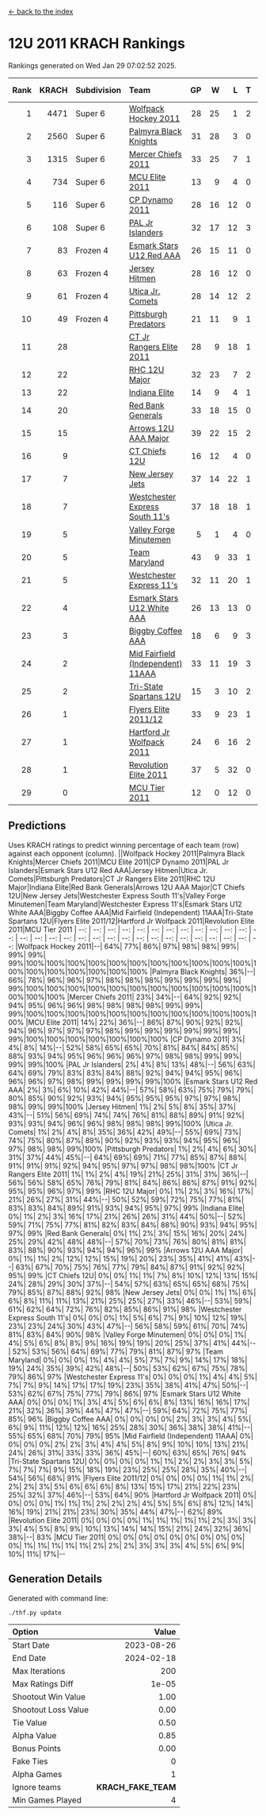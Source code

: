 [<- back to the index](readme.md)
# 12U 2011 KRACH Rankings
Rankings generated on Wed Jan 29 07:02:52 2025.

Rank|KRACH|Subdivision|Team|GP|W|L|T|OTW|OTL|SoS|Exp Wins|Win Diff
---:|---:|:---|:---|---:|---:|---:|---:|---:|---:|---:|---:|---:
1|4471|Super 6|[Wolfpack Hockey 2011](https://gamesheetstats.com/seasons/3664/teams/140937/schedule)|28|25|1|2|0|0|447|26.8|-0.0
2|2560|Super 6|[Palmyra Black Knights](https://gamesheetstats.com/seasons/3664/teams/140949/schedule)|31|28|3|0|1|0|488|28.8|-0.0
3|1315|Super 6|[Mercer Chiefs 2011](https://gamesheetstats.com/seasons/3664/teams/140936/schedule)|33|25|7|1|2|1|927|26.3|-0.0
4|734|Super 6|[MCU Elite 2011](https://gamesheetstats.com/seasons/3664/teams/140929/schedule)|13|9|4|0|3|0|951|9.8|-0.0
5|116|Super 6|[CP Dynamo 2011](https://gamesheetstats.com/seasons/3664/teams/140944/schedule)|28|16|12|0|1|4|656|16.9|0.0
6|108|Super 6|[PAL Jr Islanders](https://gamesheetstats.com/seasons/3664/teams/140943/schedule)|32|17|12|3|2|0|744|19.4|0.0
7|83|Frozen 4|[Esmark Stars U12 Red AAA](https://gamesheetstats.com/seasons/3664/teams/140951/schedule)|26|15|11|0|3|0|737|15.9|0.0
8|63|Frozen 4|[Jersey Hitmen](https://gamesheetstats.com/seasons/3664/teams/140938/schedule)|28|16|12|0|2|1|604|16.9|0.0
9|61|Frozen 4|[Utica Jr. Comets](https://gamesheetstats.com/seasons/3664/teams/140945/schedule)|28|14|12|2|2|2|611|15.9|0.0
10|49|Frozen 4|[Pittsburgh Predators](https://gamesheetstats.com/seasons/3664/teams/140950/schedule)|21|11|9|1|1|1|885|12.4|0.0
11|28||[CT Jr Rangers Elite 2011](https://gamesheetstats.com/seasons/3664/teams/140931/schedule)|28|9|18|1|1|1|810|10.4|0.0
12|22||[RHC 12U Major](https://gamesheetstats.com/seasons/3664/teams/140941/schedule)|32|23|7|2|0|1|16|24.9|0.0
13|22||[Indiana Elite](https://gamesheetstats.com/seasons/3664/teams/144353/schedule)|14|9|4|1|1|0|50|10.4|0.0
14|20||[Red Bank Generals](https://gamesheetstats.com/seasons/3664/teams/140940/schedule)|33|18|15|0|1|3|330|18.9|0.0
15|15||[Arrows 12U AAA Major](https://gamesheetstats.com/seasons/3664/teams/140946/schedule)|39|22|15|2|1|1|74|23.9|0.0
16|9||[CT Chiefs 12U](https://gamesheetstats.com/seasons/3664/teams/140934/schedule)|16|12|4|0|1|0|5|12.9|0.0
17|7||[New Jersey Jets](https://gamesheetstats.com/seasons/3664/teams/140939/schedule)|37|14|22|1|2|0|313|15.4|0.0
18|7||[Westchester Express South 11's](https://gamesheetstats.com/seasons/3664/teams/140947/schedule)|37|18|18|1|2|0|54|19.4|0.0
19|5||[Valley Forge Minutemen](https://gamesheetstats.com/seasons/3664/teams/187349/schedule)|5|1|4|0|0|0|451|1.9|0.0
20|5||[Team Maryland](https://gamesheetstats.com/seasons/3664/teams/140954/schedule)|43|9|33|1|0|6|568|10.4|0.0
21|5||[Westchester Express 11's](https://gamesheetstats.com/seasons/3664/teams/140948/schedule)|32|11|20|1|0|3|55|12.4|0.0
22|4||[Esmark Stars U12 White AAA](https://gamesheetstats.com/seasons/3664/teams/140952/schedule)|26|13|13|0|1|1|9|13.9|0.0
23|3||[Biggby Coffee AAA](https://gamesheetstats.com/seasons/3664/teams/144351/schedule)|18|6|9|3|0|0|12|8.4|0.0
24|2||[Mid Fairfield (Independent) 11AAA](https://gamesheetstats.com/seasons/3664/teams/140933/schedule)|33|11|19|3|0|1|12|13.4|0.0
25|2||[Tri-State Spartans 12U](https://gamesheetstats.com/seasons/3664/teams/144352/schedule)|15|3|10|2|0|0|10|4.9|0.0
26|1||[Flyers Elite 2011/12](https://gamesheetstats.com/seasons/3664/teams/140942/schedule)|33|9|23|1|0|2|8|10.4|0.0
27|1||[Hartford Jr Wolfpack 2011](https://gamesheetstats.com/seasons/3664/teams/140935/schedule)|24|6|16|2|1|0|7|7.9|0.0
28|1||[Revolution Elite 2011](https://gamesheetstats.com/seasons/3664/teams/140953/schedule)|37|5|32|0|0|0|9|5.9|0.0
29|0||[MCU Tier 2011](https://gamesheetstats.com/seasons/3664/teams/140932/schedule)|12|0|12|0|0|0|4|0.9|0.0

## Predictions
Uses KRACH ratings to predict winning percentage of each team (row) against each opponent (column).
||Wolfpack Hockey 2011|Palmyra Black Knights|Mercer Chiefs 2011|MCU Elite 2011|CP Dynamo 2011|PAL Jr Islanders|Esmark Stars U12 Red AAA|Jersey Hitmen|Utica Jr. Comets|Pittsburgh Predators|CT Jr Rangers Elite 2011|RHC 12U Major|Indiana Elite|Red Bank Generals|Arrows 12U AAA Major|CT Chiefs 12U|New Jersey Jets|Westchester Express South 11's|Valley Forge Minutemen|Team Maryland|Westchester Express 11's|Esmark Stars U12 White AAA|Biggby Coffee AAA|Mid Fairfield (Independent) 11AAA|Tri-State Spartans 12U|Flyers Elite 2011/12|Hartford Jr Wolfpack 2011|Revolution Elite 2011|MCU Tier 2011
| --: | --: | --: | --: | --: | --: | --: | --: | --: | --: | --: | --: | --: | --: | --: | --: | --: | --: | --: | --: | --: | --: | --: | --: | --: | --: | --: | --: | --: | --: 
|Wolfpack Hockey 2011|--| 64%| 77%| 86%| 97%| 98%| 98%| 99%| 99%| 99%| 99%|100%|100%|100%|100%|100%|100%|100%|100%|100%|100%|100%|100%|100%|100%|100%|100%|100%|100%
|Palmyra Black Knights| 36%|--| 66%| 78%| 96%| 96%| 97%| 98%| 98%| 98%| 99%| 99%| 99%| 99%| 99%|100%|100%|100%|100%|100%|100%|100%|100%|100%|100%|100%|100%|100%|100%
|Mercer Chiefs 2011| 23%| 34%|--| 64%| 92%| 92%| 94%| 95%| 96%| 96%| 98%| 98%| 98%| 98%| 99%| 99%| 99%|100%|100%|100%|100%|100%|100%|100%|100%|100%|100%|100%|100%
|MCU Elite 2011| 14%| 22%| 36%|--| 86%| 87%| 90%| 92%| 92%| 94%| 96%| 97%| 97%| 97%| 98%| 99%| 99%| 99%| 99%| 99%| 99%| 99%|100%|100%|100%|100%|100%|100%|100%
|CP Dynamo 2011|  3%|  4%|  8%| 14%|--| 52%| 58%| 65%| 65%| 70%| 81%| 84%| 84%| 85%| 88%| 93%| 94%| 95%| 96%| 96%| 96%| 97%| 98%| 98%| 99%| 99%| 99%| 99%|100%
|PAL Jr Islanders|  2%|  4%|  8%| 13%| 48%|--| 56%| 63%| 64%| 69%| 79%| 83%| 83%| 84%| 88%| 92%| 94%| 94%| 95%| 96%| 96%| 96%| 97%| 98%| 99%| 99%| 99%| 99%|100%
|Esmark Stars U12 Red AAA|  2%|  3%|  6%| 10%| 42%| 44%|--| 57%| 58%| 63%| 75%| 79%| 79%| 80%| 85%| 90%| 92%| 93%| 94%| 95%| 95%| 95%| 97%| 97%| 98%| 98%| 99%| 99%|100%
|Jersey Hitmen|  1%|  2%|  5%|  8%| 35%| 37%| 43%|--| 51%| 56%| 69%| 74%| 74%| 76%| 81%| 88%| 89%| 91%| 92%| 93%| 93%| 94%| 96%| 96%| 98%| 98%| 98%| 99%|100%
|Utica Jr. Comets|  1%|  2%|  4%|  8%| 35%| 36%| 42%| 49%|--| 55%| 69%| 73%| 74%| 75%| 80%| 87%| 89%| 90%| 92%| 93%| 93%| 94%| 95%| 96%| 97%| 98%| 98%| 99%|100%
|Pittsburgh Predators|  1%|  2%|  4%|  6%| 30%| 31%| 37%| 44%| 45%|--| 64%| 69%| 69%| 71%| 77%| 85%| 87%| 88%| 91%| 91%| 91%| 92%| 94%| 95%| 97%| 97%| 98%| 98%|100%
|CT Jr Rangers Elite 2011|  1%|  1%|  2%|  4%| 19%| 21%| 25%| 31%| 31%| 36%|--| 56%| 56%| 58%| 65%| 76%| 79%| 81%| 84%| 86%| 86%| 87%| 91%| 92%| 95%| 95%| 96%| 97%| 99%
|RHC 12U Major|  0%|  1%|  2%|  3%| 16%| 17%| 21%| 26%| 27%| 31%| 44%|--| 50%| 52%| 59%| 72%| 75%| 77%| 81%| 83%| 83%| 84%| 89%| 91%| 93%| 94%| 95%| 97%| 99%
|Indiana Elite|  0%|  1%|  2%|  3%| 16%| 17%| 21%| 26%| 26%| 31%| 44%| 50%|--| 52%| 59%| 71%| 75%| 77%| 81%| 82%| 83%| 84%| 88%| 90%| 93%| 94%| 95%| 97%| 99%
|Red Bank Generals|  0%|  1%|  2%|  3%| 15%| 16%| 20%| 24%| 25%| 29%| 42%| 48%| 48%|--| 57%| 70%| 73%| 76%| 80%| 81%| 81%| 83%| 88%| 90%| 93%| 94%| 94%| 96%| 99%
|Arrows 12U AAA Major|  0%|  1%|  1%|  2%| 12%| 12%| 15%| 19%| 20%| 23%| 35%| 41%| 41%| 43%|--| 63%| 67%| 70%| 75%| 76%| 77%| 79%| 84%| 87%| 91%| 92%| 92%| 95%| 99%
|CT Chiefs 12U|  0%|  0%|  1%|  1%|  7%|  8%| 10%| 12%| 13%| 15%| 24%| 28%| 29%| 30%| 37%|--| 54%| 57%| 63%| 65%| 65%| 68%| 75%| 79%| 85%| 87%| 88%| 92%| 98%
|New Jersey Jets|  0%|  0%|  1%|  1%|  6%|  6%|  8%| 11%| 11%| 13%| 21%| 25%| 25%| 27%| 33%| 46%|--| 53%| 59%| 61%| 62%| 64%| 72%| 76%| 82%| 85%| 86%| 91%| 98%
|Westchester Express South 11's|  0%|  0%|  0%|  1%|  5%|  6%|  7%|  9%| 10%| 12%| 19%| 23%| 23%| 24%| 30%| 43%| 47%|--| 56%| 58%| 59%| 61%| 70%| 74%| 81%| 83%| 84%| 90%| 98%
|Valley Forge Minutemen|  0%|  0%|  0%|  1%|  4%|  5%|  6%|  8%|  8%|  9%| 16%| 19%| 19%| 20%| 25%| 37%| 41%| 44%|--| 52%| 53%| 56%| 64%| 69%| 77%| 79%| 81%| 87%| 97%
|Team Maryland|  0%|  0%|  0%|  1%|  4%|  4%|  5%|  7%|  7%|  9%| 14%| 17%| 18%| 19%| 24%| 35%| 39%| 42%| 48%|--| 50%| 53%| 62%| 67%| 75%| 78%| 79%| 86%| 97%
|Westchester Express 11's|  0%|  0%|  0%|  1%|  4%|  4%|  5%|  7%|  7%|  9%| 14%| 17%| 17%| 19%| 23%| 35%| 38%| 41%| 47%| 50%|--| 53%| 62%| 67%| 75%| 77%| 79%| 86%| 97%
|Esmark Stars U12 White AAA|  0%|  0%|  0%|  1%|  3%|  4%|  5%|  6%|  6%|  8%| 13%| 16%| 16%| 17%| 21%| 32%| 36%| 39%| 44%| 47%| 47%|--| 59%| 64%| 72%| 75%| 77%| 85%| 96%
|Biggby Coffee AAA|  0%|  0%|  0%|  0%|  2%|  3%|  3%|  4%|  5%|  6%|  9%| 11%| 12%| 12%| 16%| 25%| 28%| 30%| 36%| 38%| 38%| 41%|--| 55%| 65%| 68%| 70%| 79%| 95%
|Mid Fairfield (Independent) 11AAA|  0%|  0%|  0%|  0%|  2%|  2%|  3%|  4%|  4%|  5%|  8%|  9%| 10%| 10%| 13%| 21%| 24%| 26%| 31%| 33%| 33%| 36%| 45%|--| 60%| 63%| 65%| 76%| 94%
|Tri-State Spartans 12U|  0%|  0%|  0%|  0%|  1%|  1%|  2%|  2%|  3%|  3%|  5%|  7%|  7%|  7%|  9%| 15%| 18%| 19%| 23%| 25%| 25%| 28%| 35%| 40%|--| 54%| 56%| 68%| 91%
|Flyers Elite 2011/12|  0%|  0%|  0%|  0%|  1%|  1%|  2%|  2%|  2%|  3%|  5%|  6%|  6%|  6%|  8%| 13%| 15%| 17%| 21%| 22%| 23%| 25%| 32%| 37%| 46%|--| 53%| 64%| 90%
|Hartford Jr Wolfpack 2011|  0%|  0%|  0%|  0%|  1%|  1%|  1%|  2%|  2%|  2%|  4%|  5%|  5%|  6%|  8%| 12%| 14%| 16%| 19%| 21%| 21%| 23%| 30%| 35%| 44%| 47%|--| 62%| 89%
|Revolution Elite 2011|  0%|  0%|  0%|  0%|  1%|  1%|  1%|  1%|  1%|  2%|  3%|  3%|  3%|  4%|  5%|  8%|  9%| 10%| 13%| 14%| 14%| 15%| 21%| 24%| 32%| 36%| 38%|--| 83%
|MCU Tier 2011|  0%|  0%|  0%|  0%|  0%|  0%|  0%|  0%|  0%|  0%|  1%|  1%|  1%|  1%|  1%|  2%|  2%|  2%|  3%|  3%|  3%|  4%|  5%|  6%|  9%| 10%| 11%| 17%|--

## Generation Details

Generated with command line:
```
./thf.py update
```

| Option | Value |
| :----- | ----: |
| Start Date | 2023-08-26 |
| End Date | 2024-02-18 |
| Max Iterations | 200 |
| Max Ratings Diff | 1e-05 |
| Shootout Win Value | 1.00 |
| Shootout Loss Value | 0.00 |
| Tie Value | 0.50 |
| Alpha Value | 0.85 |
| Bonus Points | 0.00 |
| Fake Ties | 0 |
| Alpha Games | 1 |
| Ignore teams | __KRACH_FAKE_TEAM__ |
| Min Games Played | 4 |

